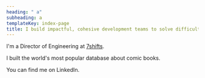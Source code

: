 ```yaml
---
heading: " a"
subheading: a
templateKey: index-page
title: I build impactful, cohesive development teams to solve difficult problems.
---
```

I'm a Director of Engineering at [7shifts](https://7shifts.com).

I built the world's most popular database about comic books.

You can find me on LinkedIn.